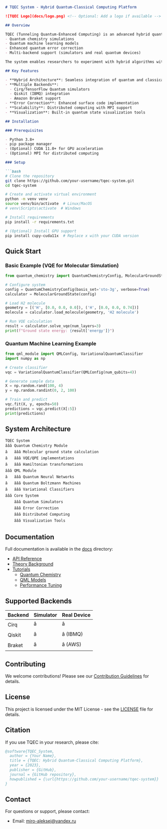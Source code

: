 ```markdown
# TQEC System - Hybrid Quantum-Classical Computing Platform

![TQEC Logo](docs/logo.png) <!-- Optional: Add a logo if available -->

## Overview

TQEC (Tunneling Quantum-Enhanced Computing) is an advanced hybrid quantum-classical computing platform that integrates:
- Quantum chemistry simulations
- Quantum machine learning models
- Enhanced quantum error correction
- Multi-backend support (simulators and real quantum devices)

The system enables researchers to experiment with hybrid algorithms without requiring physical quantum hardware.

## Key Features

- **Hybrid Architecture**: Seamless integration of quantum and classical computing
- **Multiple Backends**: 
  - Cirq/TensorFlow Quantum simulators
  - Qiskit (IBMQ) integration
  - Amazon Braket support
- **Error Correction**: Enhanced surface code implementation
- **Scalability**: Distributed computing with MPI support
- **Visualization**: Built-in quantum state visualization tools

## Installation

### Prerequisites

- Python 3.8+
- pip package manager
- (Optional) CUDA 11.0+ for GPU acceleration
- (Optional) MPI for distributed computing

### Setup

```bash
# Clone the repository
git clone https://github.com/your-username/tqec-system.git
cd tqec-system

# Create and activate virtual environment
python -m venv venv
source venv/bin/activate  # Linux/MacOS
# venv\Scripts\activate  # Windows

# Install requirements
pip install -r requirements.txt

# (Optional) Install GPU support
pip install cupy-cuda11x  # Replace x with your CUDA version
```

## Quick Start

### Basic Example (VQE for Molecular Simulation)

```python
from quantum_chemistry import QuantumChemistryConfig, MolecularGroundState

# Configure system
config = QuantumChemistryConfig(basis_set='sto-3g', verbose=True)
calculator = MolecularGroundState(config)

# Load H2 molecule
geometry = [('H', [0.0, 0.0, 0.0]), ('H', [0.0, 0.0, 0.74])]
molecule = calculator.load_molecule(geometry, 'H2 molecule')

# Run VQE calculation
result = calculator.solve_vqe(num_layers=3)
print(f"Ground state energy: {result['energy']}")
```

### Quantum Machine Learning Example

```python
from qml_module import QMLConfig, VariationalQuantumClassifier
import numpy as np

# Create classifier
vqc = VariationalQuantumClassifier(QMLConfig(num_qubits=4))

# Generate sample data
X = np.random.rand(100, 4)
y = np.random.randint(0, 2, 100)

# Train and predict
vqc.fit(X, y, epochs=50)
predictions = vqc.predict(X[:5])
print(predictions)
```

## System Architecture

```
TQEC System
âââ Quantum Chemistry Module
â   âââ Molecular ground state calculation
â   âââ VQE/QPE implementations
â   âââ Hamiltonian transformations
âââ QML Module
â   âââ Quantum Neural Networks
â   âââ Quantum Boltzmann Machines
â   âââ Variational Classifiers
âââ Core System
    âââ Quantum Simulators
    âââ Error Correction
    âââ Distributed Computing
    âââ Visualization Tools
```

## Documentation

Full documentation is available in the [docs](docs/) directory:

- [API Reference](docs/api.md)
- [Theory Background](docs/theory.md)
- [Tutorials](docs/tutorials/)
  - [Quantum Chemistry](docs/tutorials/chemistry.md)
  - [QML Models](docs/tutorials/qml.md)
  - [Performance Tuning](docs/tutorials/performance.md)

## Supported Backends

| Backend | Simulator | Real Device |
|---------|-----------|-------------|
| Cirq    | â         | â           |
| Qiskit  | â         | â (IBMQ)    |
| Braket  | â         | â (AWS)     |

## Contributing

We welcome contributions! Please see our [Contribution Guidelines](CONTRIBUTING.md) for details.

## License

This project is licensed under the MIT License - see the [LICENSE](LICENSE) file for details.

## Citation

If you use TQEC in your research, please cite:

```bibtex
@software{TQEC_System,
  author = {Your Name},
  title = {TQEC: Hybrid Quantum-Classical Computing Platform},
  year = {2023},
  publisher = {GitHub},
  journal = {GitHub repository},
  howpublished = {\url{https://github.com/your-username/tqec-system}}
}
```

## Contact

For questions or support, please contact:
- Email: miro-aleksej@yandex.ru
